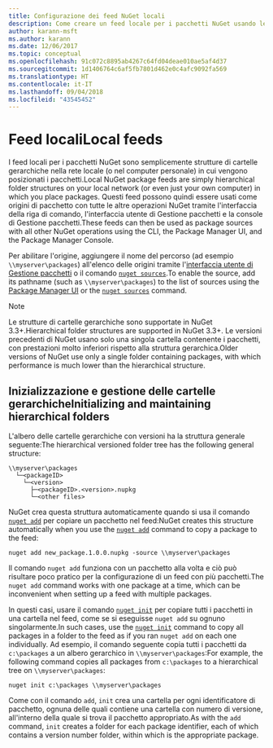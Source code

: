 ```yaml
---
title: Configurazione dei feed NuGet locali
description: Come creare un feed locale per i pacchetti NuGet usando le cartelle nella rete locale
author: karann-msft
ms.author: karann
ms.date: 12/06/2017
ms.topic: conceptual
ms.openlocfilehash: 91c072c8895ab4267c64fd04deae010ae5af4d37
ms.sourcegitcommit: 1d1406764c6af5fb7801d462e0c4afc9092fa569
ms.translationtype: HT
ms.contentlocale: it-IT
ms.lasthandoff: 09/04/2018
ms.locfileid: "43545452"
---
```

# <a name="local-feeds"></a><span data-ttu-id="bec80-103">Feed locali</span><span class="sxs-lookup"><span data-stu-id="bec80-103">Local feeds</span></span>

<span data-ttu-id="bec80-104">I feed locali per i pacchetti NuGet sono semplicemente strutture di cartelle gerarchiche nella rete locale (o nel computer personale) in cui vengono posizionati i pacchetti.</span><span class="sxs-lookup"><span data-stu-id="bec80-104">Local NuGet package feeds are simply hierarchical folder structures on your local network (or even just your own computer) in which you place packages.</span></span> <span data-ttu-id="bec80-105">Questi feed possono quindi essere usati come origini di pacchetto con tutte le altre operazioni NuGet tramite l'interfaccia della riga di comando, l'interfaccia utente di Gestione pacchetti e la console di Gestione pacchetti.</span><span class="sxs-lookup"><span data-stu-id="bec80-105">These feeds can then be used as package sources with all other NuGet operations using the CLI, the Package Manager UI, and the Package Manager Console.</span></span>

<span data-ttu-id="bec80-106">Per abilitare l'origine, aggiungere il nome del percorso (ad esempio `\\myserver\packages`) all'elenco delle origini tramite l'[interfaccia utente di Gestione pacchetti](../tools/package-manager-ui.md#package-sources) o il comando [`nuget sources`](../tools/cli-ref-sources.md).</span><span class="sxs-lookup"><span data-stu-id="bec80-106">To enable the source, add its pathname (such as `\\myserver\packages`) to the list of sources using the [Package Manager UI](../tools/package-manager-ui.md#package-sources) or the [`nuget sources`](../tools/cli-ref-sources.md) command.</span></span>

> [!Note]
> <span data-ttu-id="bec80-107">Le strutture di cartelle gerarchiche sono supportate in NuGet 3.3+.</span><span class="sxs-lookup"><span data-stu-id="bec80-107">Hierarchical folder structures are supported in NuGet 3.3+.</span></span> <span data-ttu-id="bec80-108">Le versioni precedenti di NuGet usano solo una singola cartella contenente i pacchetti, con prestazioni molto inferiori rispetto alla struttura gerarchica.</span><span class="sxs-lookup"><span data-stu-id="bec80-108">Older versions of NuGet use only a single folder containing packages, with which performance is much lower than the hierarchical structure.</span></span>

## <a name="initializing-and-maintaining-hierarchical-folders"></a><span data-ttu-id="bec80-109">Inizializzazione e gestione delle cartelle gerarchiche</span><span class="sxs-lookup"><span data-stu-id="bec80-109">Initializing and maintaining hierarchical folders</span></span>

<span data-ttu-id="bec80-110">L'albero delle cartelle gerarchiche con versioni ha la struttura generale seguente:</span><span class="sxs-lookup"><span data-stu-id="bec80-110">The hierarchical versioned folder tree has the following general structure:</span></span>

    \\myserver\packages
      └─<packageID>
        └─<version>
          ├─<packageID>.<version>.nupkg
          └─<other files>

<span data-ttu-id="bec80-111">NuGet crea questa struttura automaticamente quando si usa il comando [`nuget add`](../tools/cli-ref-add.md) per copiare un pacchetto nel feed:</span><span class="sxs-lookup"><span data-stu-id="bec80-111">NuGet creates this structure automatically when you use the [`nuget add`](../tools/cli-ref-add.md) command to copy a package to the feed:</span></span>

```cli
nuget add new_package.1.0.0.nupkg -source \\myserver\packages
```

<span data-ttu-id="bec80-112">Il comando `nuget add` funziona con un pacchetto alla volta e ciò può risultare poco pratico per la configurazione di un feed con più pacchetti.</span><span class="sxs-lookup"><span data-stu-id="bec80-112">The `nuget add` command works with one package at a time, which can be inconvenient when setting up a feed with multiple packages.</span></span>

<span data-ttu-id="bec80-113">In questi casi, usare il comando [`nuget init`](../tools/cli-ref-init.md) per copiare tutti i pacchetti in una cartella nel feed, come se si eseguisse `nuget add` su ognuno singolarmente.</span><span class="sxs-lookup"><span data-stu-id="bec80-113">In such cases, use the [`nuget init`](../tools/cli-ref-init.md) command to copy all packages in a folder to the feed as if you ran `nuget add` on each one individually.</span></span> <span data-ttu-id="bec80-114">Ad esempio, il comando seguente copia tutti i pacchetti da `c:\packages` a un albero gerarchico in `\\myserver\packages`:</span><span class="sxs-lookup"><span data-stu-id="bec80-114">For example, the following command copies all packages from `c:\packages` to a hierarchical tree on `\\myserver\packages`:</span></span>

```cli
nuget init c:\packages \\myserver\packages
```

<span data-ttu-id="bec80-115">Come con il comando `add`, `init` crea una cartella per ogni identificatore di pacchetto, ognuna delle quali contiene una cartella con numero di versione, all'interno della quale si trova il pacchetto appropriato.</span><span class="sxs-lookup"><span data-stu-id="bec80-115">As with the `add` command, `init` creates a folder for each package identifier, each of which contains a version number folder, within which is the appropriate package.</span></span>
